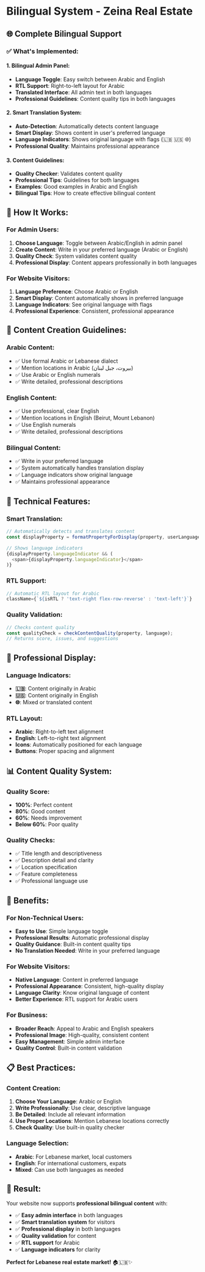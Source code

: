 # Bilingual System - Zeina Real Estate

## 🌐 **Complete Bilingual Support**

### **✅ What's Implemented:**

#### **1. Bilingual Admin Panel:**
- **Language Toggle**: Easy switch between Arabic and English
- **RTL Support**: Right-to-left layout for Arabic
- **Translated Interface**: All admin text in both languages
- **Professional Guidelines**: Content quality tips in both languages

#### **2. Smart Translation System:**
- **Auto-Detection**: Automatically detects content language
- **Smart Display**: Shows content in user's preferred language
- **Language Indicators**: Shows original language with flags (🇱🇧 🇺🇸 🌐)
- **Professional Quality**: Maintains professional appearance

#### **3. Content Guidelines:**
- **Quality Checker**: Validates content quality
- **Professional Tips**: Guidelines for both languages
- **Examples**: Good examples in Arabic and English
- **Bilingual Tips**: How to create effective bilingual content

## 🎯 **How It Works:**

### **For Admin Users:**
1. **Choose Language**: Toggle between Arabic/English in admin panel
2. **Create Content**: Write in your preferred language (Arabic or English)
3. **Quality Check**: System validates content quality
4. **Professional Display**: Content appears professionally in both languages

### **For Website Visitors:**
1. **Language Preference**: Choose Arabic or English
2. **Smart Display**: Content automatically shows in preferred language
3. **Language Indicators**: See original language with flags
4. **Professional Experience**: Consistent, professional appearance

## 📝 **Content Creation Guidelines:**

### **Arabic Content:**
- ✅ Use formal Arabic or Lebanese dialect
- ✅ Mention locations in Arabic (بيروت، جبل لبنان)
- ✅ Use Arabic or English numerals
- ✅ Write detailed, professional descriptions

### **English Content:**
- ✅ Use professional, clear English
- ✅ Mention locations in English (Beirut, Mount Lebanon)
- ✅ Use English numerals
- ✅ Write detailed, professional descriptions

### **Bilingual Content:**
- ✅ Write in your preferred language
- ✅ System automatically handles translation display
- ✅ Language indicators show original language
- ✅ Maintains professional appearance

## 🔧 **Technical Features:**

### **Smart Translation:**
```typescript
// Automatically detects and translates content
const displayProperty = formatPropertyForDisplay(property, userLanguage);

// Shows language indicators
{displayProperty.languageIndicator && (
  <span>{displayProperty.languageIndicator}</span>
)}
```

### **RTL Support:**
```typescript
// Automatic RTL layout for Arabic
className={`${isRTL ? 'text-right flex-row-reverse' : 'text-left'}`}
```

### **Quality Validation:**
```typescript
// Checks content quality
const qualityCheck = checkContentQuality(property, language);
// Returns score, issues, and suggestions
```

## 🎨 **Professional Display:**

### **Language Indicators:**
- **🇱🇧**: Content originally in Arabic
- **🇺🇸**: Content originally in English  
- **🌐**: Mixed or translated content

### **RTL Layout:**
- **Arabic**: Right-to-left text alignment
- **English**: Left-to-right text alignment
- **Icons**: Automatically positioned for each language
- **Buttons**: Proper spacing and alignment

## 📊 **Content Quality System:**

### **Quality Score:**
- **100%**: Perfect content
- **80%**: Good content
- **60%**: Needs improvement
- **Below 60%**: Poor quality

### **Quality Checks:**
- ✅ Title length and descriptiveness
- ✅ Description detail and clarity
- ✅ Location specification
- ✅ Feature completeness
- ✅ Professional language use

## 🚀 **Benefits:**

### **For Non-Technical Users:**
- **Easy to Use**: Simple language toggle
- **Professional Results**: Automatic professional display
- **Quality Guidance**: Built-in content quality tips
- **No Translation Needed**: Write in your preferred language

### **For Website Visitors:**
- **Native Language**: Content in preferred language
- **Professional Appearance**: Consistent, high-quality display
- **Language Clarity**: Know original language of content
- **Better Experience**: RTL support for Arabic users

### **For Business:**
- **Broader Reach**: Appeal to Arabic and English speakers
- **Professional Image**: High-quality, consistent content
- **Easy Management**: Simple admin interface
- **Quality Control**: Built-in content validation

## 📋 **Best Practices:**

### **Content Creation:**
1. **Choose Your Language**: Arabic or English
2. **Write Professionally**: Use clear, descriptive language
3. **Be Detailed**: Include all relevant information
4. **Use Proper Locations**: Mention Lebanese locations correctly
5. **Check Quality**: Use built-in quality checker

### **Language Selection:**
- **Arabic**: For Lebanese market, local customers
- **English**: For international customers, expats
- **Mixed**: Can use both languages as needed

## 🎯 **Result:**

Your website now supports **professional bilingual content** with:
- ✅ **Easy admin interface** in both languages
- ✅ **Smart translation system** for visitors
- ✅ **Professional display** in both languages
- ✅ **Quality validation** for content
- ✅ **RTL support** for Arabic
- ✅ **Language indicators** for clarity

**Perfect for Lebanese real estate market!** 🏠🇱🇧✨
